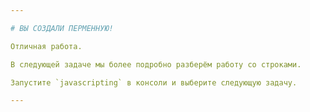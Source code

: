 ```yaml
---

# ВЫ СОЗДАЛИ ПЕРМЕННУЮ!

Отличная работа.

В следующей задаче мы более подробно разберём работу со строками.

Запустите `javascripting` в консоли и выберите следующую задачу.

---
```

